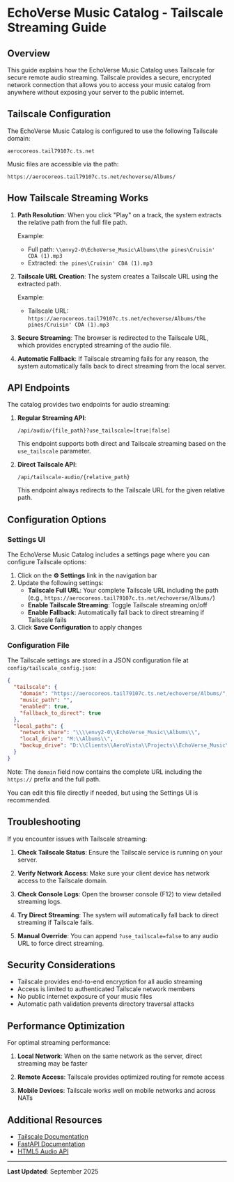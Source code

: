 # EchoVerse Music Catalog - Tailscale Streaming Guide

## Overview

This guide explains how the EchoVerse Music Catalog uses Tailscale for secure remote audio streaming. Tailscale provides a secure, encrypted network connection that allows you to access your music catalog from anywhere without exposing your server to the public internet.

## Tailscale Configuration

The EchoVerse Music Catalog is configured to use the following Tailscale domain:

```
aerocoreos.tail79107c.ts.net
```

Music files are accessible via the path:

```
https://aerocoreos.tail79107c.ts.net/echoverse/Albums/
```

## How Tailscale Streaming Works

1. **Path Resolution**: When you click "Play" on a track, the system extracts the relative path from the full file path.
   
   Example:
   - Full path: `\\envy2-0\EchoVerse_Music\Albums\the pines\Cruisin' CDA (1).mp3`
   - Extracted: `the pines\Cruisin' CDA (1).mp3`

2. **Tailscale URL Creation**: The system creates a Tailscale URL using the extracted path.
   
   Example:
   - Tailscale URL: `https://aerocoreos.tail79107c.ts.net/echoverse/Albums/the pines/Cruisin' CDA (1).mp3`

3. **Secure Streaming**: The browser is redirected to the Tailscale URL, which provides encrypted streaming of the audio file.

4. **Automatic Fallback**: If Tailscale streaming fails for any reason, the system automatically falls back to direct streaming from the local server.

## API Endpoints

The catalog provides two endpoints for audio streaming:

1. **Regular Streaming API**:
   ```
   /api/audio/{file_path}?use_tailscale=[true|false]
   ```
   This endpoint supports both direct and Tailscale streaming based on the `use_tailscale` parameter.

2. **Direct Tailscale API**:
   ```
   /api/tailscale-audio/{relative_path}
   ```
   This endpoint always redirects to the Tailscale URL for the given relative path.

## Configuration Options

### Settings UI

The EchoVerse Music Catalog includes a settings page where you can configure Tailscale options:

1. Click on the **⚙️ Settings** link in the navigation bar
2. Update the following settings:
   - **Tailscale Full URL**: Your complete Tailscale URL including the path (e.g., `https://aerocoreos.tail79107c.ts.net/echoverse/Albums/`)
   - **Enable Tailscale Streaming**: Toggle Tailscale streaming on/off
   - **Enable Fallback**: Automatically fall back to direct streaming if Tailscale fails
3. Click **Save Configuration** to apply changes

### Configuration File

The Tailscale settings are stored in a JSON configuration file at `config/tailscale_config.json`:

```json
{
  "tailscale": {
    "domain": "https://aerocoreos.tail79107c.ts.net/echoverse/Albums/",
    "music_path": "",
    "enabled": true,
    "fallback_to_direct": true
  },
  "local_paths": {
    "network_share": "\\\\envy2-0\\EchoVerse_Music\\Albums\\",
    "local_drive": "M:\\Albums\\",
    "backup_drive": "D:\\Clients\\AeroVista\\Projects\\EchoVerse_Music\\Albums\\"
  }
}
```

Note: The `domain` field now contains the complete URL including the `https://` prefix and the full path.

You can edit this file directly if needed, but using the Settings UI is recommended.

## Troubleshooting

If you encounter issues with Tailscale streaming:

1. **Check Tailscale Status**: Ensure the Tailscale service is running on your server.
   
2. **Verify Network Access**: Make sure your client device has network access to the Tailscale domain.
   
3. **Check Console Logs**: Open the browser console (F12) to view detailed streaming logs.
   
4. **Try Direct Streaming**: The system will automatically fall back to direct streaming if Tailscale fails.

5. **Manual Override**: You can append `?use_tailscale=false` to any audio URL to force direct streaming.

## Security Considerations

- Tailscale provides end-to-end encryption for all audio streaming
- Access is limited to authenticated Tailscale network members
- No public internet exposure of your music files
- Automatic path validation prevents directory traversal attacks

## Performance Optimization

For optimal streaming performance:

1. **Local Network**: When on the same network as the server, direct streaming may be faster
   
2. **Remote Access**: Tailscale provides optimized routing for remote access
   
3. **Mobile Devices**: Tailscale works well on mobile networks and across NATs

## Additional Resources

- [Tailscale Documentation](https://tailscale.com/kb/)
- [FastAPI Documentation](https://fastapi.tiangolo.com/)
- [HTML5 Audio API](https://developer.mozilla.org/en-US/docs/Web/API/Web_Audio_API)

---

**Last Updated**: September 2025
